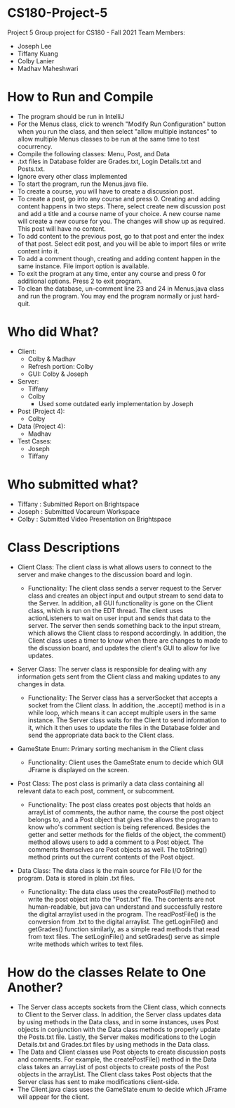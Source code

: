 # CS180-Project-5
Project 5 Group project for CS180 - Fall 2021 Team
Members:
- Joseph Lee
- Tiffany Kuang
- Colby Lanier
- Madhav Maheshwari

# How to Run and Compile

- The program should be run in IntelliJ
- For the Menus class, click to wrench "Modify Run Configuration" button when you run the class, and then select "allow multiple instances" to allow multiple Menus classes to be run at the same time to test cocurrency.
- Compile the following classes: Menu, Post, and Data
- .txt files in Database folder are Grades.txt, Login Details.txt and Posts.txt.
- Ignore every other class implemented
- To start the program, run the Menus.java file.
- To create a course, you will have to create a discussion post.
- To create a post, go into any course and press 0. Creating and adding content happens in two steps. There, select create new discussion post and add a title and a course name of your choice. A new course name will create a new course for you. The changes will show up as required. This post will have no content.
- To add content to the previous post, go to that post and enter the index of that post. Select edit post, and you will be able to import files or write content into it.
- To add a comment though, creating and adding content happen in the same instance. File import option is available.
- To exit the program at any time, enter any course and press 0 for additional options. Press 2 to exit program.
- To clean the database, un-comment line 23 and 24 in Menus.java class and run the program. You may end the program normally or just hard-quit.

# Who did What?
- Client:
  - Colby & Madhav
  - Refresh portion: Colby
  - GUI: Colby & Joseph
- Server:
  - Tiffany
  - Colby
    - Used some outdated early implementation by Joseph
- Post (Project 4):
  - Colby
- Data (Project 4):
  - Madhav
- Test Cases:
  - Joseph
  - Tiffany

# Who submitted what?
- Tiffany : Submitted Report on Brightspace
- Joseph : Submitted Vocareum Workspace
- Colby : Submitted Video Presentation on Brightspace

# Class Descriptions

- Client Class: The client class is what allows users to connect to the server and make changes to the discussion board and login.
  - Functionality: The client class sends a server request to the Server class and creates an object input and output stream to send data to the Server. In addition, all GUI functionality is gone on the Client class, which is run on the EDT thread. The client uses actionListeners to wait on user input and sends that data to the server. The server then sends something back to the input stream, which allows the Client class to respond accordingly. In addition, the Client class uses a timer to know when there are changes to made to the discussion board, and updates the client's GUI to allow for live updates. 
- Server Class: The server class is responsible for dealing with any information gets sent from the Client class and making updates to any changes in data. 
  - Functionality: The Server class has a serverSocket that accepts a socket from the Client class. In addition, the .accept() method is in a while loop, which means it can accept multiple users in the same instance. The Server class waits for the Client to send information to it, which it then uses to update the files in the Database folder and send the appropriate data back to the Client class.
- GameState Enum: Primary sorting mechanism in the Client class
  - Functionality: Client uses the GameState enum to decide which GUI JFrame is displayed on the screen.

- Post Class: The post class is primarily a data class containing all relevant data to each post, comment, or subcomment.
  - Functionality: The post class creates post objects that holds an arrayList of comments, the author name, the course the post object belongs to, and a Post object that gives the allows the program to know who's comment section is being referenced. Besides the getter and setter methods for the fields of the object, the comment() method allows users to add a comment to a Post object. The comments themselves are Post objects as well. The toString() method prints out the current contents of the Post object.
 
- Data Class: The data class is the main source for File I/O for the program. Data is stored in plain .txt files.
  - Functionality: The data class uses the createPostFile() method to write the post object into the "Post.txt" file. The contents are not human-readable, but java can understand and successfully restore the digital arraylist used in the program. The readPostFile() is the conversion from .txt to the digital arraylist. The getLoginFile() and getGrades() function similarly, as a simple read methods that read from text files. The setLoginFile() and setGrades() serve as simple write methods which writes to text files.

# How do the classes Relate to One Another?
- The Server class accepts sockets from the Client class, which connects to Client to the Server class. In addition, the Server class updates data by using methods in the Data class, and in some instances, uses Post objects in conjunction with the Data class methods to properly update the Posts.txt file. Lastly, the Server makes modifications to the Login Details.txt and Grades.txt files by using methods in the Data class.
- The Data and Client classes use Post objects to create discussion posts and comments. For example, the createPostFile() method in the Data class takes an arrayList of post objects to create posts of the Post objects in the arrayList. The Client class takes Post objects that the Server class has sent to make modifications client-side.
- The Client.java class uses the GameState enum to decide which JFrame will appear for the client.
